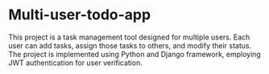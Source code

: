 # Multi-user-todo-app
This project is a task management tool designed for multiple users. Each user can add tasks, assign those tasks to others, and modify their status. The project is implemented using Python and Django framework, employing JWT authentication for user verification.

